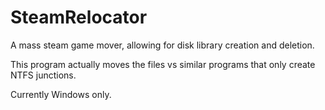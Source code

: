 # SteamRelocator
A mass steam game mover, allowing for disk library creation and deletion. 


This program actually moves the files vs similar programs that only create NTFS junctions.


Currently Windows only.
